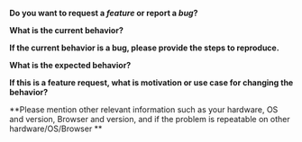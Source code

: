 

**Do you want to request a *feature* or report a *bug*?**
<!-- Please ask questions on StackOverflow or the BillHertzing Gitter (https://gitter.im/BillHertzing/BillHertzing). Questions will be closed. -->

**What is the current behavior?**

**If the current behavior is a bug, please provide the steps to reproduce.**
<!-- A great way to do this is to provide your configuration via a GitHub gist. -->

**What is the expected behavior?**

**If this is a feature request, what is motivation or use case for changing the behavior?**

**Please mention other relevant information such as your hardware, OS and version, Browser and version, and if the problem is repeatable on other hardware/OS/Browser **
